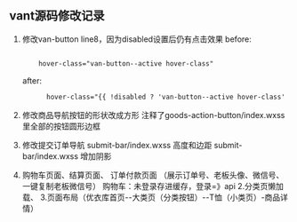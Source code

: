 ## vant源码修改记录
1. 修改van-button line8，因为disabled设置后仍有点击效果
    before:
    ```html

        hover-class="van-button--active hover-class"
    ```
    after:
    ```html
          hover-class="{{ !disabled ? 'van-button--active hover-class' : 'noop' }} "
    ```

2. 修改商品导航按钮的形状改成方形
    注释了goods-action-button/index.wxss里全部的按钮圆形边框

3. 修改提交订单导航
    submit-bar/index.wxss 高度和边距
    submit-bar/index.wxss 增加阴影
    
1. 购物车页面、结算页面、
订单付款页面
（展示订单号、老板头像、微信号、一键复制老板微信号）
购物车：未登录存进缓存，登录=》api
2.分类页懒加载、
3.页面布局（优衣库首页--大类页（分类按钮）--T恤（小类页）-商品详情）
